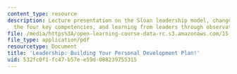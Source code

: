 ```yaml
---
content_type: resource
description: Lecture presentation on the Sloan leadership model, change signatures,
  the four key competencies, and learning from leaders through observation and analysis.
file: /media/https%3A/open-learning-course-data-rc.s3.amazonaws.com/15-668-people-and-organizations-fall-2010/532fc0f1fc47b57ee59d088239755315_MIT15_668F10_lec19.pdf
file_type: application/pdf
resourcetype: Document
title: 'Leadership: Building Your Personal Development Plan!'
uid: 532fc0f1-fc47-b57e-e59d-088239755315
---
```

